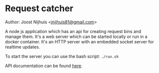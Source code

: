 Request catcher 
=====================

Author: Joost Nijhuis <[jnijhuis81@gmail.com](mailto:jnijhuis81@gmail.com)>

A node js application which has an api for creating request bins and manage them.
It's a web server which can be started locally or run in a docker container.
It's an HTTP server with an embedded socket server for realtime updates.

To start the server you can use the bash script: `./run.sh`

API documentation can be found [here](https://htmlpreview.github.io/?https://github.com/jojo1981/request-catcher/blob/master/docs/index.html).
